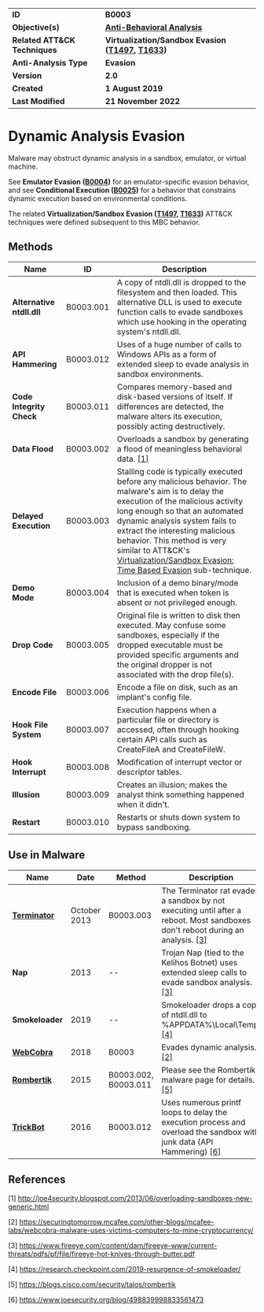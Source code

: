 <table>
<tr>
<td><b>ID</b></td>
<td><b>B0003</b></td>
</tr>
<tr>
<td><b>Objective(s)</b></td>
<td><b><a href="../anti-behavioral-analysis">Anti-Behavioral Analysis</a></b></td>
</tr>
<tr>
<td><b>Related ATT&CK Techniques</b></td>
<td><b>Virtualization/Sandbox Evasion (<a href="https://attack.mitre.org/techniques/T1497/">T1497</a>, <a href="https://attack.mitre.org/techniques/T1633/">T1633</a>)</b></td>
</tr>
<tr>
<td><b>Anti-Analysis Type</b></td>
<td><b>Evasion</b></td>
</tr>
<tr>
<td><b>Version</b></td>
<td><b>2.0</b></td>
</tr>
<tr>
<td><b>Created</b></td>
<td><b>1 August 2019</b></td>
</tr>
<tr>
<td><b>Last Modified</b></td>
<td><b>21 November 2022</b></td>
</tr>
</table>


# Dynamic Analysis Evasion

Malware may obstruct dynamic analysis in a sandbox, emulator, or virtual machine. 

See **Emulator Evasion ([B0004](../anti-behavioral-analysis/emulator-evasion.md))** for an  emulator-specific evasion behavior, and see **Conditional Execution ([B0025](../anti-behavioral-analysis/execution-guardrails.md))** for a behavior that constrains dynamic execution based on environmental conditions. 

The related **Virtualization/Sandbox Evasion ([T1497](https://attack.mitre.org/techniques/T1497/), [T1633](https://attack.mitre.org/techniques/T1633/))** ATT&CK techniques were defined subsequent to this MBC behavior.

## Methods

|Name|ID|Description|
|---|---|---|
|**Alternative ntdll.dll**|B0003.001|A copy of ntdll.dll is dropped to the filesystem and then loaded. This alternative DLL is used to execute function calls to evade sandboxes which use hooking in the operating system's ntdll.dll.|
|**API Hammering**|B0003.012|Uses of a huge number of calls to Windows APIs as a form of extended sleep to evade analysis in sandbox environments.|
|**Code Integrity Check**|B0003.011|Compares memory-based and disk-based versions of itself. If differences are detected, the malware alters its execution, possibly acting destructively.|
|**Data Flood**|B0003.002|Overloads a sandbox by generating a flood of meaningless behavioral data. [[1]](#1)|
|**Delayed Execution**|B0003.003|Stalling code is typically executed before any malicious behavior. The malware's aim is to delay the execution of the malicious activity long enough so that an automated dynamic analysis system fails to extract the interesting malicious behavior. This method is very similar to ATT&CK's [Virtualization/Sandbox Evasion: Time Based Evasion](https://attack.mitre.org/techniques/T1497/003/) sub-technique.|
|**Demo Mode**|B0003.004|Inclusion of a demo binary/mode that is executed when token is absent or not privileged enough.|
|**Drop Code**|B0003.005|Original file is written to disk then executed. May confuse some sandboxes, especially if the dropped executable must be provided specific arguments and the original dropper is not associated with the drop file(s).|
|**Encode File**|B0003.006|Encode a file on disk, such as an implant's config file.|
|**Hook File System**|B0003.007|Execution happens when a particular file or directory is accessed, often through hooking certain API calls such as CreateFileA and CreateFileW.|
|**Hook Interrupt**|B0003.008|Modification of interrupt vector or descriptor tables.|
|**Illusion**|B0003.009|Creates an illusion; makes the analyst think something happened when it didn't.|
|**Restart**|B0003.010|Restarts or shuts down system to bypass sandboxing.|


## Use in Malware

|Name|Date|Method|Description|
|---|---|---|---|
|[**Terminator**](../xample-malware/terminator.md)|October 2013|B0003.003|The Terminator rat evades a sandbox by not executing until after a reboot. Most sandboxes don't reboot during an analysis. [[3]](#3)|
|**Nap**|2013|--|Trojan Nap (tied to the Kelihos Botnet) uses extended sleep calls to evade sandbox analysis. [[3]](#3)|
|**Smokeloader**|2019|--|Smokeloader drops a copy of ntdll.dll to %APPDATA%\Local\Temp\ [[4]](#4)|
|[**WebCobra**](../xample-malware/webcobra.md)|2018|B0003|Evades dynamic analysis. [[2]](#2)|
|[**Rombertik**](../xample-malware/rombertik.md)|2015|B0003.002, B0003.011|Please see the Rombertik malware page for details. [[5]](#5)|
|[**TrickBot**](../xample-malware/trickbot.md)|2016|B0003.012|Uses numerous printf loops to delay the execution process and overload the sandbox with junk data (API Hammering) [[6]](#6)|

## References

<a name="1">[1]</a> http://joe4security.blogspot.com/2013/06/overloading-sandboxes-new-generic.html

<a name="2">[2]</a> https://securingtomorrow.mcafee.com/other-blogs/mcafee-labs/webcobra-malware-uses-victims-computers-to-mine-cryptocurrency/

<a name="3">[3]</a> https://www.fireeye.com/content/dam/fireeye-www/current-threats/pdfs/pf/file/fireeye-hot-knives-through-butter.pdf

<a name="4">[4]</a> https://research.checkpoint.com/2019-resurgence-of-smokeloader/

<a name="5">[5]</a> https://blogs.cisco.com/security/talos/rombertik

<a name="6">[6]</a> https://www.joesecurity.org/blog/498839998833561473

